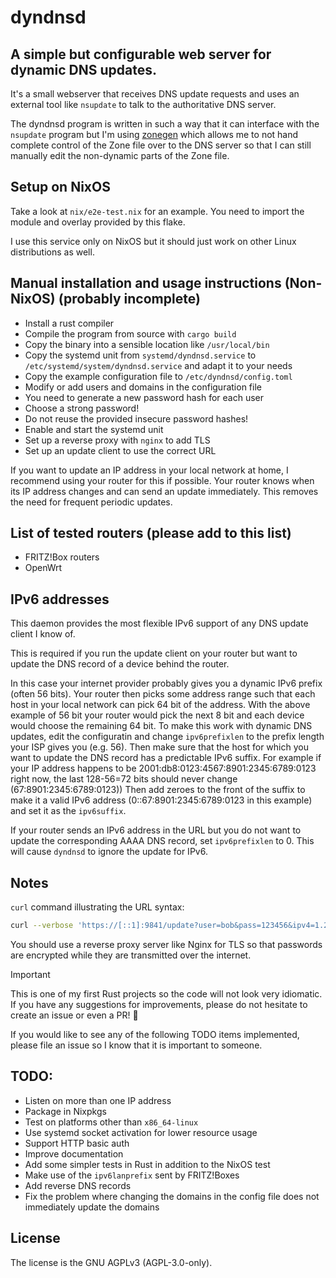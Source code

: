 [SPDX-FileCopyrightText: 2024 Luflosi <dyndnsd@luflosi.de>]::
[SPDX-License-Identifier: AGPL-3.0-only]::

# dyndnsd
## A simple but configurable web server for dynamic DNS updates.
It's a small webserver that receives DNS update requests and uses an external tool like `nsupdate` to talk to the authoritative DNS server.

The dyndnsd program is written in such a way that it can interface with the `nsupdate` program but I'm using [zonegen](https://github.com/Luflosi/zonegen) which allows me to not hand complete control of the Zone file over to the DNS server so that I can still manually edit the non-dynamic parts of the Zone file.

## Setup on NixOS
Take a look at `nix/e2e-test.nix` for an example. You need to import the module and overlay provided by this flake.

I use this service only on NixOS but it should just work on other Linux distributions as well.

## Manual installation and usage instructions (Non-NixOS) (probably incomplete)
- Install a rust compiler
- Compile the program from source with `cargo build`
- Copy the binary into a sensible location like `/usr/local/bin`
- Copy the systemd unit from `systemd/dyndnsd.service` to `/etc/systemd/system/dyndnsd.service` and adapt it to your needs
- Copy the example configuration file to `/etc/dyndnsd/config.toml`
- Modify or add users and domains in the configuration file
- You need to generate a new password hash for each user
- Choose a strong password!
- Do not reuse the provided insecure password hashes!
- Enable and start the systemd unit
- Set up a reverse proxy with `nginx` to add TLS
- Set up an update client to use the correct URL

If you want to update an IP address in your local network at home, I recommend using your router for this if possible.
Your router knows when its IP address changes and can send an update immediately.
This removes the need for frequent periodic updates.

## List of tested routers (please add to this list)
- FRITZ!Box routers
- OpenWrt

## IPv6 addresses
This daemon provides the most flexible IPv6 support of any DNS update client I know of.

This is required if you run the update client on your router but want to update the DNS record of a device behind the router.

In this case your internet provider probably gives you a dynamic IPv6 prefix (often 56 bits).
Your router then picks some address range such that each host in your local network can pick 64 bit of the address.
With the above example of 56 bit your router would pick the next 8 bit and each device would choose the remaining 64 bit.
To make this work with dynamic DNS updates, edit the configuratin and change `ipv6prefixlen` to the prefix length your ISP gives you (e.g. 56).
Then make sure that the host for which you want to update the DNS record has a predictable IPv6 suffix.
For example if your IP address happens to be 2001:db8:0123:4567:8901:2345:6789:0123 right now, the last 128-56=72 bits should never change (67:8901:2345:6789:0123))
Then add zeroes to the front of the suffix to make it a valid IPv6 address (0::67:8901:2345:6789:0123 in this example) and set it as the `ipv6suffix`.

If your router sends an IPv6 address in the URL but you do not want to update the corresponding AAAA DNS record, set `ipv6prefixlen` to 0.
This will cause `dyndnsd` to ignore the update for IPv6.


## Notes
`curl` command illustrating the URL syntax:
```sh
curl --verbose 'https://[::1]:9841/update?user=bob&pass=123456&ipv4=1.2.3.4&ipv6=1::2'
```

You should use a reverse proxy server like Nginx for TLS so that passwords are encrypted while they are transmitted over the internet.


> [!IMPORTANT]
> This is one of my first Rust projects so the code will not look very idiomatic. If you have any suggestions for improvements, please do not hesitate to create an issue or even a PR! 🖤


If you would like to see any of the following TODO items implemented, please file an issue so I know that it is important to someone.

## TODO:
- Listen on more than one IP address
- Package in Nixpkgs
- Test on platforms other than `x86_64-linux`
- Use systemd socket activation for lower resource usage
- Support HTTP basic auth
- Improve documentation
- Add some simpler tests in Rust in addition to the NixOS test
- Make use of the `ipv6lanprefix` sent by FRITZ!Boxes
- Add reverse DNS records
- Fix the problem where changing the domains in the config file does not immediately update the domains


## License
The license is the GNU AGPLv3 (AGPL-3.0-only).
